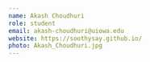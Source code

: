 ```yaml
---
name: Akash Choudhuri
role: student
email: akash-choudhuri@uiowa.edu
website: https://soothysay.github.io/
photo: Akash_Choudhuri.jpg
---
```


<!--I like teaching Computer Science!-->
